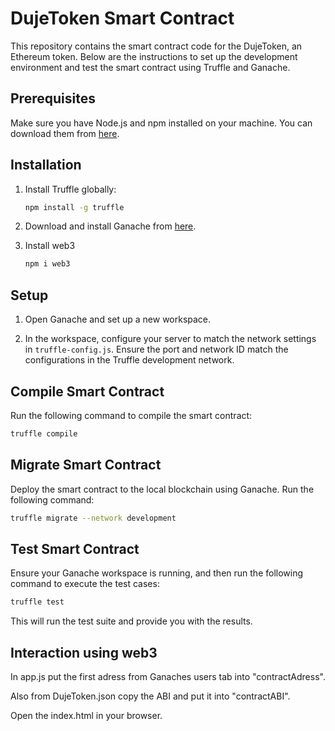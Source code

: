 # DujeToken Smart Contract

This repository contains the smart contract code for the DujeToken, an Ethereum token. Below are the instructions to set up the development environment and test the smart contract using Truffle and Ganache.

## Prerequisites

Make sure you have Node.js and npm installed on your machine. You can download them from [here](https://nodejs.org/).

## Installation

1. Install Truffle globally:

    ```bash
    npm install -g truffle
    ```

2. Download and install Ganache from [here](https://www.trufflesuite.com/ganache).

3. Install web3
    ```bash
    npm i web3
    ```

## Setup

1. Open Ganache and set up a new workspace.

2. In the workspace, configure your server to match the network settings in `truffle-config.js`. Ensure the port and network ID match the configurations in the Truffle development network.

## Compile Smart Contract

Run the following command to compile the smart contract:

```bash
truffle compile
```

## Migrate Smart Contract

Deploy the smart contract to the local blockchain using Ganache. Run the following command:

```bash
truffle migrate --network development
```

## Test Smart Contract

Ensure your Ganache workspace is running, and then run the following command to execute the test cases:

```bash
truffle test
```
This will run the test suite and provide you with the results.

## Interaction using web3

In app.js put the first adress from Ganaches users tab into "contractAdress".

Also from DujeToken.json copy the ABI and put it into "contractABI".

Open the index.html in your browser.